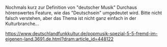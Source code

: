 Nochmals kurz zur Definition von "deutscher Musik"
Durchaus hörenswertes Feature, wie das "Deutschsein" umgedeutet wird.
Bitte nicht falsch verstehen, aber das Thema ist nicht ganz einfach in der Kulturbranche...

https://www.deutschlandfunkkultur.de/popmusik-spezial-5-5-fremd-im-eigenen-land.3691.de.html?dram:article_id=448122
